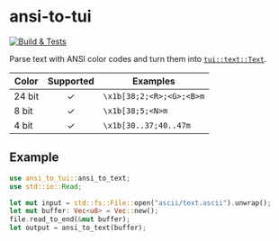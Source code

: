 # ansi-to-tui

[![Build & Tests](https://github.com/uttarayan21/ansi-to-tui/actions/workflows/build.yaml/badge.svg)][ansi-to-tui]

Parse text with ANSI color codes and turn them into [`tui::text::Text`][Text].

|  Color  | Supported |          Examples        |
|   ---   |   :---:   |            ---           |
| 24 bit  |     ✓     | `\x1b[38;2;<R>;<G>;<B>m` |
| 8 bit   |     ✓     | `\x1b[38;5;<N>m`         |
| 4 bit   |     ✓     | `\x1b[30..37;40..47m`    |

## Example

```rust
use ansi_to_tui::ansi_to_text;
use std::io::Read;

let mut input = std::fs::File::open("ascii/text.ascii").unwrap();
let mut buffer: Vec<u8> = Vec::new();
file.read_to_end(&mut buffer);
let output = ansi_to_text(buffer);
```

<!-- A naive, yet relatively fast implementation with lots of room for improvement. -->

[Text]: https://docs.rs/tui/0.16.0/tui/text/struct.Text.html
[ansi-to-tui]: https://github.com/uttarayan21/ansi-to-tui
